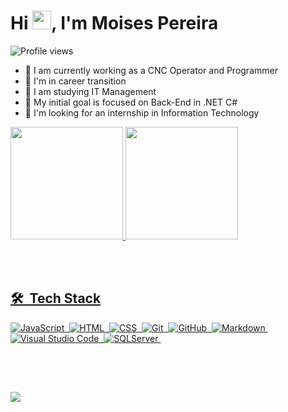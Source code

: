 <h1 align="left">Hi <img src="https://raw.githubusercontent.com/kaueMarques/kaueMarques/master/hi.gif" width="30px">, I'm Moises Pereira</h1>
<p align="left"> <img src="https://komarev.com/ghpvc/?username=moisesgithub&color=blueviolet" alt="Profile views" /> </p>

- 🔭 I am currently working as a CNC Operator and Programmer
- 🔭 I'm in career transition
- 🌱 I am studying IT Management
- 🌱 My initial goal is focused on Back-End in .NET C#
- 🤔 I'm looking for an internship in Information Technology

<div>
  <a href="https://github.com/moisesgithub">
  <img height="180em" src="https://github-readme-stats.vercel.app/api?username=moisesgithub&show_icons=true&theme=ocean_dark&include_all_commits=true&count_private=true"/>
  <img height="180em" src="https://github-readme-stats.vercel.app/api/top-langs/?username=moisesgithub&layout=compact&langs_count=7&theme=ocean_dark"/>
</div>
  
<br><br>

## 🛠 &nbsp;Tech Stack

![JavaScript](https://img.shields.io/badge/-JavaScript-05122A?style=flat&logo=javascript)&nbsp;
![HTML](https://img.shields.io/badge/-HTML-05122A?style=flat&logo=HTML5)&nbsp;
![CSS](https://img.shields.io/badge/-CSS-05122A?style=flat&logo=CSS3&logoColor=1572B6)&nbsp;
![Git](https://img.shields.io/badge/-Git-05122A?style=flat&logo=git)&nbsp;
![GitHub](https://img.shields.io/badge/-GitHub-05122A?style=flat&logo=github)&nbsp;
![Markdown](https://img.shields.io/badge/-Markdown-05122A?style=flat&logo=markdown)&nbsp;
![Visual Studio Code](https://img.shields.io/badge/-Visual%20Studio%20Code-05122A?style=flat&logo=visual-studio-code&logoColor=007ACC)&nbsp;
![SQLServer](https://img.shields.io/badge/-SQLServer-05122A?style=flat&logo=sqlserver)&nbsp;

<br><br>
  
  ##
  
  <div>  
  <a href="https://www.linkedin.com/in/moisespereira2020" target="_blank"><img src="https://img.shields.io/badge/LinkedIn-0077B5?style=for-the-badge&logo=linkedin&logoColor=white" target="_blank"></a>    
</div>

  
